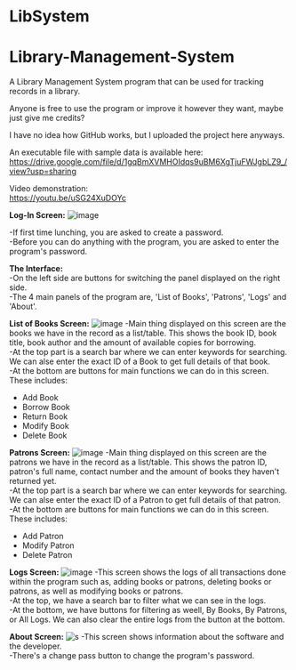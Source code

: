 # LibSystem
# Library-Management-System
A Library Management System program that can be used for tracking records in a library.

Anyone is free to use the program or improve it however they want, maybe just give me credits?

I have no idea how GitHub works, but I uploaded the project here anyways.

An executable file with sample data is available here:<br>
https://drive.google.com/file/d/1gqBmXVMHOIdqs9uBM6XgTjuFWJgbLZ9_/view?usp=sharing

Video demonstration:<br>
https://youtu.be/uSG24XuDOYc

**Log-In Screen:**
![image](https://user-images.githubusercontent.com/93169758/139810422-570be973-d610-411f-883b-8d429a8f7403.png)

-If first time lunching, you are asked to create a password.<br>
-Before you can do anything with the program, you are asked to enter the program's password.<br>

**The Interface:**<br>
-On the left side are buttons for switching the panel displayed on the right side.<br>
-The 4 main panels of the program are, 'List of Books', 'Patrons', 'Logs' and 'About'.<br>

**List of Books Screen:**
![image](https://user-images.githubusercontent.com/93169758/139810548-4ad12eb3-0eff-4567-a9bc-f8633493ab7f.png)
-Main thing displayed on this screen are the books we have in the record as a list/table. This shows
the book ID, book title, book author and the amount of available copies for borrowing.<br>
-At the top part is a search bar where we can enter keywords for searching. We can alse enter the
exact ID of a Book to get full details of that book.<br>
-At the bottom are buttons for main functions we can do in this screen. These includes:
  - Add Book
  - Borrow Book
  - Return Book
  - Modify Book
  - Delete Book

**Patrons Screen:**
![image](https://user-images.githubusercontent.com/93169758/139811605-28f6a651-7867-4c71-a58c-48daa5ae23cc.png)
-Main thing displayed on this screen are the patrons we have in the record as a list/table. This shows
the patron ID, patron's full name, contact number and the amount of books they haven't returned yet.<br>
-At the top part is a search bar where we can enter keywords for searching. We can alse enter the
exact ID of a Patron to get full details of that patron.<br>
-At the bottom are buttons for main functions we can do in this screen. These includes:
  - Add Patron
  - Modify Patron
  - Delete Patron

**Logs Screen:**
![image](https://user-images.githubusercontent.com/93169758/139812105-2c1a4959-d785-4649-90c9-8cf6442f0c64.png)
-This screen shows the logs of all transactions done within the program such as, adding books or patrons, deleting
books or patrons, as well as modifying books or patrons.<br>
-At the top, we have a search bar to filter what we can see in the logs.<br>
-At the bottom, we have buttons for filtering as weell, By Books, By Patrons, or All Logs. We can also clear the
entire logs from the button at the bottom.<br>

**About Screen:**
![s](https://user-images.githubusercontent.com/93169758/139813514-fc29c0cc-af91-4168-b5b3-ec6d8bdbcdfc.PNG)
-This screen shows information about the software and the developer.<br>
-There's a change pass button to change the program's password.<br>


